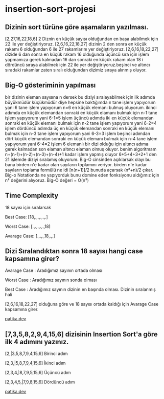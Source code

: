 # insertion-sort-projesi
## Dizinin sort türüne göre aşamaların yazılması.
[2,27,16,22,18,6] 2 Diznin en küçük sayısı olduğundan en başa alabilmek için 22 ile yer değiştiriyoruz.
[2,6,16,22,18,27] dizinin 2 den sonra en küçük rakamı 6 olduğundan 6 ile 27 rakamlarını yer değiştiriyoruz.
[2,6,16,18,22,27] dizide 6 dan sonra en küçük rakam 16 olduğunda üçüncü sıra için işlem yapmamıza gerek kalmadan 16 dan sonraki en küçük rakam olan 18 i dördüncü sıraya alabilmek için 22 ile yer değiştiriyoruz.beşinci ve altıncı sıradaki rakamlar zaten sıralı olduğundan dizimiz sıraya alınmış oluyor.
## Big-O gösteriminin yapılması
bir dizinin eleman sayısına n dersek bu diziyi sıralayabilmek için ilk adımda büyükmüdür küçükmüdür diye hepsine baktığımda n tane işlem yapıyorum yani 6 tane işlem yapıyorum n=6 en küçük elemanı bulmuş oluyorum.
ikinci adımda en küçük elemandan sonraki en küçük elamanı bulmak için n-1 tane işlem yapıyorum yani 6-1=5 işlem
üçüncü adımda iki en küçük elemandan sonraki en küçük elemanı bulmak için n-2 tane işlem yapıyorum yani 6-2=4 işlem
dördüncü adımda üç en küçük elemandan sonraki en küçük elemanı bulmak için n-3 tane işlem yapıyorum yani 6-3=3 işlem
beşinci adımdan dört küçük elemandan sonraki en küçük elemanı bulmak için n-4 tane işlem yapıyorum yani 6-4=2 işlem 6 elemanlı bir dizi olduğu için altıncı adıma gerek kalmadan son elaman altıncı elaman olmuş oluyor. benim algoritmam n+(n-1)+(n-2)+(n-3)+(n-4)+1 kadar işlem yapmış oluyor 6+5+4+3+2+1 den 21 işlemde diziyi sıralamış oluyorum. Big-O cinsinden açıklarsak olayı bu bana birden n'e kadar olan sayıların toplamını veriyor. birden n'e kadar sayıların toplama formülü ne idi [n(n+1)]/2 bunuda açarsak (n²+n)/2 çıkar. Big-o Notationda ne yapıyorduk bunu domine eden fonksiyonu aldığımız için n² değerini alıyoruz.
Big-O değeri = O(n²)

## Time Complexity
18 sayısı için sıralarsak

Best Case: [18,.,.,.,.,.]

Worst Case: [.,.,.,.,.,18]

Avarage Case: [.,.,.,18,.,.]

## Dizi Sıralandıktan sonra 18 sayısı hangi case kapsamına girer?
Avarage Case : Aradığımız sayının ortada olması

Worst Case : Aradığımız sayının sonda olması

Best Case : Aradığımız sayının dizinin en başında olması. Dizinin sıralanmış hali

[2,6,16,18,22,27] olduğuna göre ve 18 sayısı ortada kaldığı için Avarage Case kapsamına girer.

[patika.dev](https://www.patika.dev/tr)


## [7,3,5,8,2,9,4,15,6] dizisinin Insertion Sort'a göre ilk 4 adımını yazınız.
[2,|3,5,8,7,9,4,15,6] Birinci adım

[2,3,|5,8,7,9,4,15,6] İkinci adım

[2,3,4,|8,7,9,5,15,6] Üçüncü adım

[2,3,4,5,|7,9,8,15,6] Dördüncü adım

[patika.dev](https://www.patika.dev/tr)
